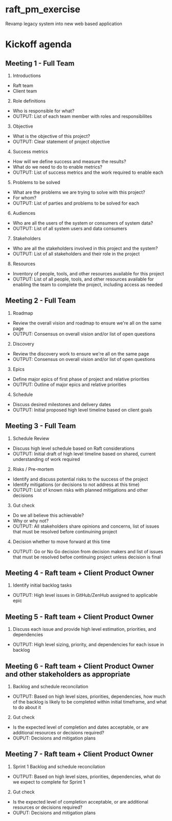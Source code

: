 # raft_pm_exercise
Revamp legacy system into new web based application

# Kickoff agenda
## Meeting 1 - Full Team
1. Introductions
- Raft team
- Client team

2. Role definitions
- Who is responsible for what?
- OUTPUT: List of each team member with roles and responsibilites

3. Objective
- What is the objective of this project?
- OUTPUT: Clear statement of project objective

4. Success metrics
- How will we define success and measure the results?
- What do we need to do to enable metrics?
- OUTPUT: List of success metrics and the work required to enable each

5. Problems to be solved
- What are the problems we are trying to solve with this project?
- For whom?
- OUTPUT: List of parties and problems to be solved for each

6. Audiences
- Who are all the users of the system or consumers of system data?
- OUTPUT: List of all system users and data consumers

7. Stakeholders
- Who are all the stakeholders involved in this project and the system?
- OUTPUT: List of all stakeholders and their role in the project

8. Resources
- Inventory of people, tools, and other resources available for this project
- OUTPUT: List of all people, tools, and other resources available for enabling the team to complete the project, including access as needed

## Meeting 2 - Full Team

1. Roadmap
- Review the overall vision and roadmap to ensure we're all on the same page
- OUTPUT: Consensus on overall vision and/or list of open questions

2. Discovery
- Review the discovery work to ensure we're all on the same page
- OUTPUT: Consensus on overall vision and/or list of open questions

3. Epics
- Define major epics of first phase of project and relative priorities
- OUTPUT: Outline of major epics and relative priorities

4. Schedule
- Discuss desired milestones and delivery dates
- OUTPUT: Initial proposed high level timeline based on client goals

## Meeting 3 - Full Team

1. Schedule Review
- Discuss high level schedule based on Raft considerations
- OUTPUT: Initial draft of high level timeline based on shared, current understanding of work required

2. Risks / Pre-mortem
- Identify and discuss potential risks to the success of the project
- Identify mitigations (or decisions to not address at this time)
- OUTPUT: List of known risks with planned mitigations and other decisions

3. Gut check
- Do we all believe this achievable?
- Why or why not?
- OUTPUT: All stakeholders share opinions and concerns, list of issues that must be resolved before continuining project

4. Decision whether to move forward at this time
- OUTPUT: Go or No Go decision from decision makers and list of issues that must be resolved befoe continuing project unless decision is final 

## Meeting 4 - Raft team + Client Product Owner

1. Identify initial backlog tasks
- OUTPUT: High level issues in GitHub/ZenHub assigned to applicable epic

## Meeting 5 - Raft team + Client Product Owner

1. Discuss each issue and provide high level estimation, priorities, and dependencies
- OUTPUT: High level sizing, priority, and dependencies for each issue in backlog

## Meeting 6 - Raft team + Client Product Owner and other stakeholders as appropriate

1. Backlog and schedule reconcilation
- OUTPUT: Based on high level sizes, priorities, dependencies, how much of the backlog is likely to be completed within initial timeframe, and what to do about it
2. Gut check
- Is the expected level of completion and dates acceptable, or are additional resources or decisions required?
- OUPUT: Decisions and mitigation plans


## Meeting 7 - Raft team + Client Product Owner

1. Sprint 1 Backlog and schedule reconcilation
- OUTPUT: Based on high level sizes, priorities, dependencies, what do we expect to complete for Sprint 1
2. Gut check
- Is the expected level of completion acceptable, or are additional resources or decisions required?
- OUPUT: Decisions and mitigation plans
